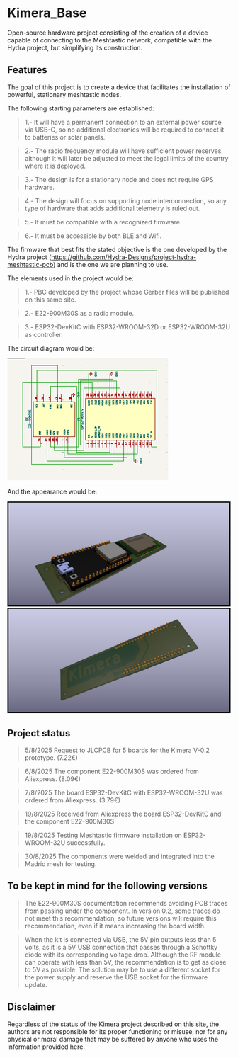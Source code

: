 # Kimera_Base
Open-source hardware project consisting of the creation of a device capable of connecting to the Meshtastic network, compatible with the Hydra project, but simplifying its construction.

## Features

The goal of this project is to create a device that facilitates the installation of powerful, stationary meshtastic nodes.

The following starting parameters are established:

> 1.- It will have a permanent connection to an external power source via USB-C, so no additional electronics will be required to connect it to batteries or solar panels.

> 2.- The radio frequency module will have sufficient power reserves, although it will later be adjusted to meet the legal limits of the country where it is deployed.

> 3.- The design is for a stationary node and does not require GPS hardware.

> 4.- The design will focus on supporting node interconnection, so any type of hardware that adds additional telemetry is ruled out.

> 5.- It must be compatible with a recognized firmware.

> 6.- It must be accessible by both BLE and Wifi.

The firmware that best fits the stated objective is the one developed by the Hydra project (https://github.com/Hydra-Designs/project-hydra-meshtastic-pcb) and is the one we are planning to use.

The elements used in the project would be:

> 1.- PBC developed by the project whose Gerber files will be published on this same site.

> 2.- E22-900M30S as a radio module.

> 3.- ESP32-DevKitC with ESP32-WROOM-32D or ESP32-WROOM-32U as controller.

The circuit diagram would be:


![Scheme v-0.2](KimeraBase/KimeraBaseV-0.2/Scheme_Kimera_V-0.2.png)

And the appearance would be:

![3D-Top](https://github.com/TheClanLabs/Kimera_Base/blob/main/Kimera_1.png)
![3d-Bak](https://github.com/TheClanLabs/Kimera_Base/blob/main/Kimera_2.png)

## Project status

> 5/8/2025 Request to JLCPCB for 5 boards for the Kimera V-0.2 prototype. (7.22€)

> 6/8/2025 The component E22-900M30S was ordered from Aliexpress. (8.09€)

> 7/8/2025 The board ESP32-DevKitC with ESP32-WROOM-32U was ordered from Aliexpress. (3.79€)

> 19/8/2025 Received from Aliexpress the board ESP32-DevKitC and the component E22-900M30S

> 19/8/2025 Testing Meshtastic firmware installation on ESP32-WROOM-32U successfully.

> 30/8/2025 The components were welded and integrated into the Madrid mesh for testing.

## To be kept in mind for the following versions

> The E22-900M30S documentation recommends avoiding PCB traces from passing under the component. In version 0.2, some traces do not meet this recommendation, so future versions will require this recommendation, even if it means increasing the board width.

> When the kit is connected via USB, the 5V pin outputs less than 5 volts, as it is a 5V USB connection that passes through a Schottky diode with its corresponding voltage drop. Although the RF module can operate with less than 5V, the recommendation is to get as close to 5V as possible. The solution may be to use a different socket for the power supply and reserve the USB socket for the firmware update.

## Disclaimer

Regardless of the status of the Kimera project described on this site, the authors are not responsible for its proper functioning or misuse, nor for any physical or moral damage that may be suffered by anyone who uses the information provided here.
